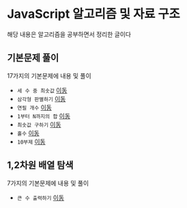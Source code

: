 # JavaScript 알고리즘 및 자료 구조

해당 내용은 알고리즘을 공부하면서 정리한 글이다

## 기본문제 풀이

17가지의 기본문제에 내용 및 풀이

* `세 수 중 최솟값` [이동](src/basic/1-minimum.js)
* `삼각형 판별하기` [이동](src/basic/2-triangle.js)
* `연필 개수` [이동](src/basic/3-pencils.js)
* `1부터 N까지의 합` [이동](src/basic/4-increase.js)
* `최솟값 구하기` [이동](src/basic/5-minimum2.js)
* `홀수` [이동](src/basic/6-oddNumer.js)
* `10부제` [이동](src/basic/7-10DayRotation.js)

## 1,2차원 배열 탐색

7가지의 기본문제에 내용 및 풀이

* `큰 수 출력하기` [이동](src/array/1-maximum.js)
